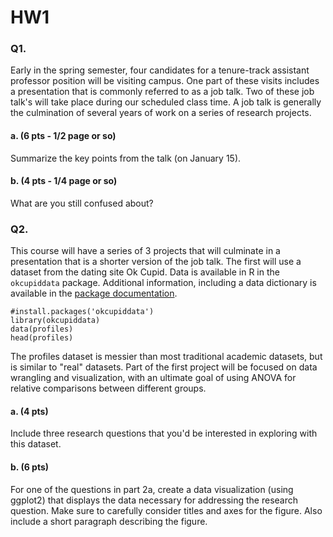 # HW1

### Q1.  
Early in the spring semester, four candidates for a tenure-track assistant professor position will be visiting campus. One part of these visits includes a presentation that is commonly referred to as a job talk. Two of these job talk's will take place during our scheduled class time. A job talk is generally the culmination of several years of work on a series of research projects.

#### a. (6 pts - 1/2 page or so)
Summarize the key points from the talk (on January 15).

#### b. (4 pts - 1/4 page or so)
What are you still confused about?



### Q2.
This course will have a series of 3 projects that will culminate in a presentation that is a shorter version of the job talk. The first will use a dataset from the dating site Ok Cupid. Data is available in R in the `okcupiddata` package. Additional information, including a data dictionary is available in the [package documentation](https://cran.r-project.org/web/packages/okcupiddata/okcupiddata.pdf).


```{r}
#install.packages('okcupiddata')
library(okcupiddata)
data(profiles)
head(profiles)
```

The profiles dataset is messier than most traditional academic datasets, but is similar to "real" datasets. Part of the first project will be focused on data wrangling and visualization, with an ultimate goal of using ANOVA for relative comparisons between different groups.


#### a. (4 pts)
Include three research questions that you'd be interested in exploring with this dataset.

#### b. (6 pts)
For one of the questions in part 2a, create a data visualization (using ggplot2) that displays the data necessary for addressing the research question. Make sure to carefully consider titles and axes for the figure. Also include a short paragraph describing the figure.

